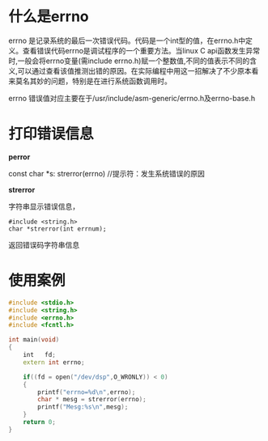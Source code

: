 # 什么是errno

errno 是记录系统的最后一次错误代码。代码是一个int型的值，在errno.h中定义。查看错误代码errno是调试程序的一个重要方法。当linux C api函数发生异常时,一般会将errno变量(需include errno.h)赋一个整数值,不同的值表示不同的含义,可以通过查看该值推测出错的原因。在实际编程中用这一招解决了不少原本看来莫名其妙的问题，特别是在进行系统函数调用时。

errno 错误值对应主要在于/usr/include/asm-generic/errno.h及errno-base.h

# 打印错误信息

**perror**

const char *s: strerror(errno) //提示符：发生系统错误的原因

**strerror**

字符串显示错误信息，

```
#include <string.h>  
char *strerror(int errnum);
```

返回错误码字符串信息

# 使用案例

```C++
#include <stdio.h>
#include <string.h>
#include <errno.h>
#include <fcntl.h>

int main(void)
{
    int   fd;
    extern int errno;

    if((fd = open("/dev/dsp",O_WRONLY)) < 0)
    {
        printf("errno=%d\n",errno);
        char * mesg = strerror(errno);
        printf("Mesg:%s\n",mesg);
    }
    return 0;
}
```



